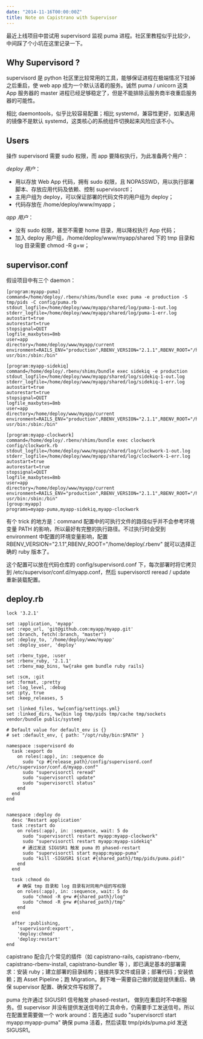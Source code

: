 ```yaml
---
date: "2014-11-16T00:00:00Z"
title: Note on Capistrano with Supervisor
---
```


最近上线项目中尝试用 supervisord 监视 puma 进程。社区里教程似乎比较少，中间踩了个小坑在这里记录一下。

## Why Supervisord ?

supervisord 是 python 社区里比较常用的工具，能够保证进程在极端情况下挂掉之后重启，使 web app 成为一个默认活着的服务。诚然 puma / unicorn 这类 App 服务器的 master 进程已经足够稳定了，但是不能排除云服务商半夜重启服务器的可能性。

相比 daemontools，似乎比较容易配置；相比 systemd，兼容性更好，如果选用的镜像不是默认 systemd，这类核心的系统组件切换起来风险应该不小。

## Users

操作 supervisord 需要 sudo 权限，而 app 要降权执行，为此准备两个用户：

*deploy 用户*：

- 用以存放 Web App 代码，拥有 sudo 权限，且 NOPASSWD，用以执行部署脚本、存放应用代码及依赖、控制 supervisorctl；
- 主用户组为 deploy，可以保证部署的代码文件的用户组为 deploy；
- 代码存放在 /home/deploy/www/myapp；

*app 用户*：

- 没有 sudo 权限，甚至不需要 home 目录，用以降权执行 App 代码；
- 加入 deploy 用户组，/home/deploy/www/myapp/shared 下的 tmp 目录和 log 目录需要 chmod -R g+w；

## supervisor.conf

假设项目中有三个 daemon：

```
[program:myapp-puma]
command=/home/deploy/.rbenv/shims/bundle exec puma -e production -S tmp/pids -C config/puma.rb
stdout_logfile=/home/deploy/www/myapp/shared/log/puma-1-out.log
stderr_logfile=/home/deploy/www/myapp/shared/log/puma-1-err.log
autostart=true
autorestart=true
stopsignal=QUIT
logfile_maxbytes=8mb
user=app
directory=/home/deploy/www/myapp/current
environment=RAILS_ENV="production",RBENV_VERSION="2.1.1",RBENV_ROOT="/home/deploy/.rbenv",PATH="/home/app/.rbenv/bin:/home/app/.rbenv/shims:/home/app/.rbenv/bin:/usr/local/sbin:/usr/local/bin:/usr/sbin:/ usr/bin:/sbin:/bin"

[program:myapp-sidekiq]
command=/home/deploy/.rbenv/shims/bundle exec sidekiq -e production
stdout_logfile=/home/deploy/www/myapp/shared/log/sidekiq-1-out.log
stderr_logfile=/home/deploy/www/myapp/shared/log/sidekiq-1-err.log
autostart=true
autorestart=true
stopsignal=QUIT
logfile_maxbytes=8mb
user=app
directory=/home/deploy/www/myapp/current
environment=RAILS_ENV="production",RBENV_VERSION="2.1.1",RBENV_ROOT="/home/deploy/.rbenv",PATH="/home/app/.rbenv/bin:/home/app/.rbenv/shims:/home/app/.rbenv/bin:/usr/local/sbin:/usr/local/bin:/usr/sbin:/ usr/bin:/sbin:/bin"

[program:myapp-clockwork]
command=/home/deploy/.rbenv/shims/bundle exec clockwork config/clockwork.rb
stdout_logfile=/home/deploy/www/myapp/shared/log/clockwork-1-out.log
stderr_logfile=/home/deploy/www/myapp/shared/log/clockwork-1-err.log
autostart=true
autorestart=true
stopsignal=QUIT
logfile_maxbytes=8mb
user=app
directory=/home/deploy/www/myapp/current
environment=RAILS_ENV="production",RBENV_VERSION="2.1.1",RBENV_ROOT="/home/deploy/.rbenv",PATH="/home/app/.rbenv/bin:/home/app/.rbenv/shims:/home/app/.rbenv/bin:/usr/local/sbin:/usr/local/bin:/usr/sbin:/ usr/bin:/sbin:/bin"
[group:myapp]
programs=myapp-puma,myapp-sidekiq,myapp-clockwork
```

有个 trick 的地方是：command 配置中的可执行文件的路径似乎并不会参考环境变量 PATH 的影响，所以最好有完整的执行路径。不过执行时会受到 environment 中配置的环境变量影响，配置 RBENV_VERSION="2.1.1",RBENV_ROOT="/home/deploy/.rbenv" 就可以选择正确的 ruby 版本了。

这个配置可以放在代码仓库的 config/supervisord.conf 下，每次部署时将它拷贝到 /etc/supervisor/conf.d/myapp.conf，然后 supervisorctl reread / update 重新装载配置。

## deploy.rb

```
lock '3.2.1'

set :application, 'myapp'
set :repo_url, 'git@github.com:myapp/myapp.git'
set :branch, fetch(:branch, "master")
set :deploy_to, '/home/deploy/www/myapp'
set :deploy_user, 'deploy'

set :rbenv_type, :user
set :rbenv_ruby, '2.1.1'
set :rbenv_map_bins, %w{rake gem bundle ruby rails}

set :scm, :git
set :format, :pretty
set :log_level, :debug
set :pty, true
set :keep_releases, 5

set :linked_files, %w{config/settings.yml}
set :linked_dirs, %w{bin log tmp/pids tmp/cache tmp/sockets vendor/bundle public/system}

# Default value for default_env is {}
# set :default_env, { path: "/opt/ruby/bin:$PATH" }

namespace :supervisord do
  task :export do
    on roles(:app), in: :sequence do
      sudo "cp #{release_path}/config/supervisord.conf /etc/supervisor/conf.d/myapp.conf"
      sudo "supervisorctl reread"
      sudo "supervisorctl update"
      sudo "supervisorctl status"
    end
  end
end


namespace :deploy do
  desc 'Restart application'
  task :restart do
    on roles(:app), in: :sequence, wait: 5 do
      sudo "supervisorctl restart myapp:myapp-clockwork"
      sudo "supervisorctl restart myapp:myapp-sidekiq"
      # 通过发送 SIGUSR1 触发 puma 的 phased-restart
      sudo "supervisorctl start myapp:myapp-puma"
      sudo "kill -SIGUSR1 $(cat #{shared_path}/tmp/pids/puma.pid)"
    end
  end

  task :chmod do
    # 确保 tmp 目录和 log 目录有对同用户组的写权限
    on roles(:app), in: :sequence, wait: 5 do
      sudo "chmod -R g+w #{shared_path}/log"
      sudo "chmod -R g+w #{shared_path}/tmp"
    end
  end

  after :publishing,
    'supervisord:export',
    'deploy:chmod'
    'deploy:restart'
end
```

capistrano 配合几个常见的插件（如 capistrano-rails, capistrano-rbenv, capistrano-rbenv-install, capistrano-bundler 等 ），即已满足基本的部署需求：安装 ruby；建立部署的目录结构；链接共享文件或目录；部署代码；安装依赖；跑 Asset Pipeline；跑 Migration。剩下唯一需要自己做的就是提供重启、确保 supervisor 配置、确保文件写权限了。

puma 允许通过 SIGUSR1 信号触发 phased-restart， 做到在重启时不中断服务。但 supervisor 并没有提供发送信号的工具命令，仍需要手工发送信号。所以在配置里需要做一个 work around：首先通过  sudo "supervisorctl start myapp:myapp-puma" 确保 puma 活着，然后读取 tmp/pids/puma.pid 发送 SIGUSR1。

